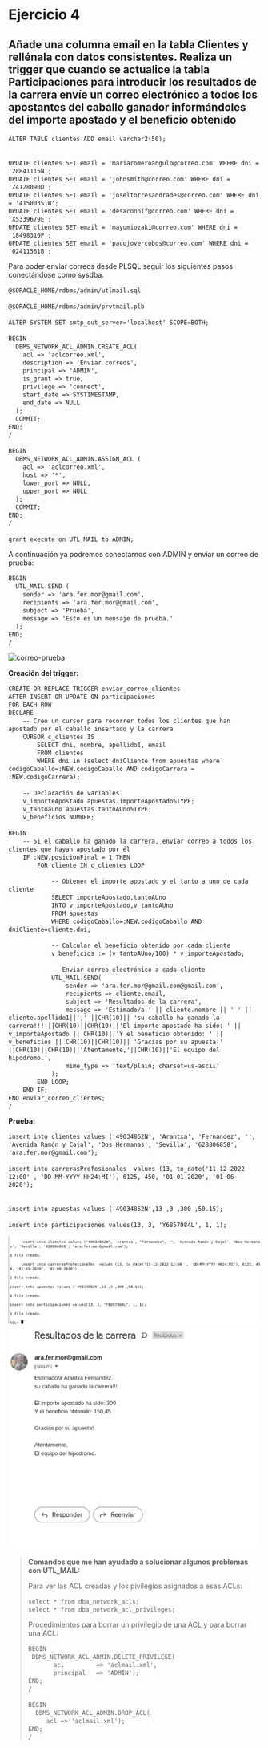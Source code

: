 # Ejercicio 4

## Añade una columna email en la tabla Clientes y rellénala con datos consistentes. Realiza un trigger que cuando se actualice la tabla Participaciones para introducir los resultados de la carrera envíe un correo electrónico a todos los apostantes del caballo ganador informándoles del importe apostado y el beneficio obtenido

```
ALTER TABLE clientes ADD email varchar2(50);


UPDATE clientes SET email = 'mariaromeroangulo@correo.com' WHERE dni = '28841115N';
UPDATE clientes SET email = 'johnsmith@correo.com' WHERE dni = 'Z4128090D';
UPDATE clientes SET email = 'joseltorresandrades@correo.com' WHERE dni = '41500351W';
UPDATE clientes SET email = 'desaconnif@correo.com' WHERE dni = 'X5339679E';
UPDATE clientes SET email = 'mayumiozaki@correo.com' WHERE dni = '18498310P';
UPDATE clientes SET email = 'pacojovercobos@correo.com' WHERE dni = '02411561B';
```

Para poder enviar correos desde PLSQL seguir los siguientes pasos conectándose como sysdba.

```
@$ORACLE_HOME/rdbms/admin/utlmail.sql

@$ORACLE_HOME/rdbms/admin/prvtmail.plb

ALTER SYSTEM SET smtp_out_server='localhost' SCOPE=BOTH;

BEGIN
  DBMS_NETWORK_ACL_ADMIN.CREATE_ACL(
    acl => 'aclcorreo.xml',
    description => 'Enviar correos',
    principal => 'ADMIN',
    is_grant => true,
    privilege => 'connect',
    start_date => SYSTIMESTAMP,
    end_date => NULL
  );
  COMMIT;
END;
/

BEGIN
  DBMS_NETWORK_ACL_ADMIN.ASSIGN_ACL (
    acl => 'aclcorreo.xml',
    host => '*',
    lower_port => NULL,
    upper_port => NULL
  );
  COMMIT;
END;
/

grant execute on UTL_MAIL to ADMIN;
```

A continuación ya podremos conectarnos con ADMIN y enviar un correo de prueba:

```
BEGIN
  UTL_MAIL.SEND (
    sender => 'ara.fer.mor@gmail.com',
    recipients => 'ara.fer.mor@gmail.com',
    subject => 'Prueba',
    message => 'Esto es un mensaje de prueba.'
  );
END;
/
```

![correo-prueba](/img/capturas-arantxa/82)

**Creación del trigger:**

```
CREATE OR REPLACE TRIGGER enviar_correo_clientes
AFTER INSERT OR UPDATE ON participaciones
FOR EACH ROW
DECLARE
    -- Creo un cursor para recorrer todos los clientes que han apostado por el caballo insertado y la carrera
    CURSOR c_clientes IS
        SELECT dni, nombre, apellido1, email
        FROM clientes
        WHERE dni in (select dniCliente from apuestas where codigoCaballo=:NEW.codigoCaballo AND codigoCarrera = :NEW.codigoCarrera);

    -- Declaración de variables
    v_importeApostado apuestas.importeApostado%TYPE;
    v_tantoauno apuestas.tantoAUno%TYPE;
    v_beneficios NUMBER;

BEGIN
    -- Si el caballo ha ganado la carrera, enviar correo a todos los clientes que hayan apostado por él
    IF :NEW.posicionFinal = 1 THEN
        FOR cliente IN c_clientes LOOP

            -- Obtener el importe apostado y el tanto a uno de cada cliente 
            SELECT importeApostado,tantoAUno
            INTO v_importeApostado,v_tantoAUno
            FROM apuestas
            WHERE codigoCaballo=:NEW.codigoCaballo AND dniCliente=cliente.dni;

            -- Calcular el beneficio obtenido por cada cliente
            v_beneficios := (v_tantoAUno/100) * v_importeApostado;

            -- Enviar correo electrónico a cada cliente
            UTL_MAIL.SEND(
                sender => 'ara.fer.mor@gmail.com@gmail.com',
                recipients => cliente.email,
                subject => 'Resultados de la carrera',
                message => 'Estimado/a ' || cliente.nombre || ' ' || cliente.apellido1||',' ||CHR(10)|| 'su caballo ha ganado la carrera!!!'||CHR(10)||CHR(10)||'El importe apostado ha sido: ' || v_importeApostado || CHR(10)||'Y el beneficio obtenido: ' || v_beneficios || CHR(10)||CHR(10)|| 'Gracias por su apuesta!' ||CHR(10)||CHR(10)||'Atentamente,'||CHR(10)||'El equipo del hipodromo.',
                mime_type => 'text/plain; charset=us-ascii'
            );
        END LOOP;
    END IF;
END enviar_correo_clientes;
/
```

**Prueba:**

```
insert into clientes values ('49034862N', 'Arantxa', 'Fernandez', '', 'Avenida Ramón y Cajal', 'Dos Hermanas', 'Sevilla', '628806858', 'ara.fer.mor@gmail.com');

insert into carrerasProfesionales  values (13, to_date('11-12-2022 12:00' , 'DD-MM-YYYY HH24:MI'), 6125, 450, '01-01-2020', '01-06-2020');


insert into apuestas values ('49034862N',13 ,3 ,300 ,50.15);

insert into participaciones values(13, 3, 'Y6857984L', 1, 1);
```

![inserts](/img/capturas-arantxa/83.png)
![correo-enviado](/img/capturas-arantxa/84.png)

> **Comandos que me han ayudado a solucionar algunos problemas con UTL_MAIL:**
>
> Para ver las ACL creadas y los pivilegios asignados a esas ACLs:
>
> ```
> select * from dba_network_acls;
> select * from dba_network_acl_privileges;
> ```
>
> Procedimientos para borrar un privilegio de una ACL y para borrar una ACL:
>
>```
>BEGIN
>  DBMS_NETWORK_ACL_ADMIN.DELETE_PRIVILEGE(
>        acl         => 'aclmail.xml',
>        principal   => 'ADMIN');
>END;
>/
>
>BEGIN
>   DBMS_NETWORK_ACL_ADMIN.DROP_ACL(
>      acl => 'aclmail.xml');
>END;
>/
>```
>
